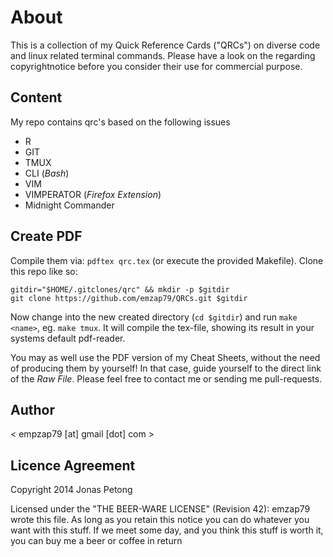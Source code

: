 # About

This is a collection of my Quick Reference Cards ("QRCs") on diverse
code and linux related terminal commands. Please have a look on the regarding
copyrightnotice before you consider their use for commercial purpose.

## Content

My repo contains qrc's based on the following issues

- R
- GIT
- TMUX
- CLI (*Bash*)
- VIM
- VIMPERATOR (*Firefox Extension*)
- Midnight Commander

## Create PDF

Compile them via: `pdftex qrc.tex` (or execute the provided Makefile). Clone this repo like so:

    gitdir="$HOME/.gitclones/qrc" && mkdir -p $gitdir
    git clone https://github.com/emzap79/QRCs.git $gitdir

Now change into the new created directory (`cd $gitdir`) and run `make <name>`,
eg. `make tmux`. It will compile the tex-file, showing its result in your
systems default pdf-reader.

You may as well use the PDF version of my Cheat Sheets, without the need of
producing them by yourself! In that case, guide yourself to the direct link of
the *Raw File*. Please feel free to contact me or sending me pull-requests.

## Author

< empzap79 [at] gmail [dot] com >

## Licence Agreement

Copyright 2014 Jonas Petong

Licensed under the "THE BEER-WARE LICENSE" (Revision 42):
emzap79 wrote this file. As long as you retain this notice you
can do whatever you want with this stuff. If we meet some day, and you think
this stuff is worth it, you can buy me a beer or coffee in return
